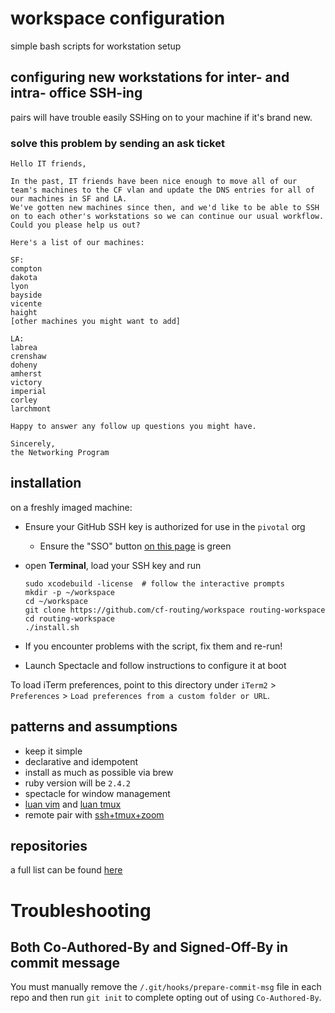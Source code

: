 # workspace configuration
simple bash scripts for workstation setup

## configuring new workstations for inter- and intra- office SSH-ing

pairs will have trouble easily SSHing on to your machine if it's brand new.

### solve this problem by sending an ask ticket

```
Hello IT friends,

In the past, IT friends have been nice enough to move all of our team's machines to the CF vlan and update the DNS entries for all of our machines in SF and LA.
We've gotten new machines since then, and we'd like to be able to SSH on to each other's workstations so we can continue our usual workflow.
Could you please help us out?

Here's a list of our machines:

SF:
compton
dakota
lyon
bayside
vicente
haight
[other machines you might want to add]

LA:
labrea
crenshaw
doheny
amherst
victory
imperial
corley
larchmont

Happy to answer any follow up questions you might have.

Sincerely,
the Networking Program
```
## installation
on a freshly imaged machine:

- Ensure your GitHub SSH key is authorized for use in the `pivotal` org
  - Ensure the "SSO" button [on this page](https://github.com/settings/keys) is
    green

- open **Terminal**, load your SSH key and run
  ```
  sudo xcodebuild -license  # follow the interactive prompts
  mkdir -p ~/workspace
  cd ~/workspace
  git clone https://github.com/cf-routing/workspace routing-workspace
  cd routing-workspace
  ./install.sh
  ```

- If you encounter problems with the script, fix them and re-run!

- Launch Spectacle and follow instructions to configure it at boot

To load iTerm preferences, point to this directory under `iTerm2` >
`Preferences` > `Load preferences from a custom folder or URL`.

## patterns and assumptions
- keep it simple
- declarative and idempotent
- install as much as possible via brew
- ruby version will be `2.4.2`
- spectacle for window management
- [luan vim](https://github.com/luan/nvim) and [luan
  tmux](https://github.com/luan/tmuxfiles)
- remote pair with [ssh+tmux+zoom](./REMOTE_PAIRING.md)

## repositories
a full list can be found [here](https://github.com/cloudfoundry/networking-workspace/commit/0d7b5ab04a81b716626ed4f63aacd6ee67aff1df#diff-3fbb47e318cd8802bd325e7da9aaabe8R276)

# Troubleshooting

## Both Co-Authored-By and Signed-Off-By in commit message

You must manually remove the `/.git/hooks/prepare-commit-msg` file in each repo
and then run `git init` to complete opting out of using `Co-Authored-By`.
